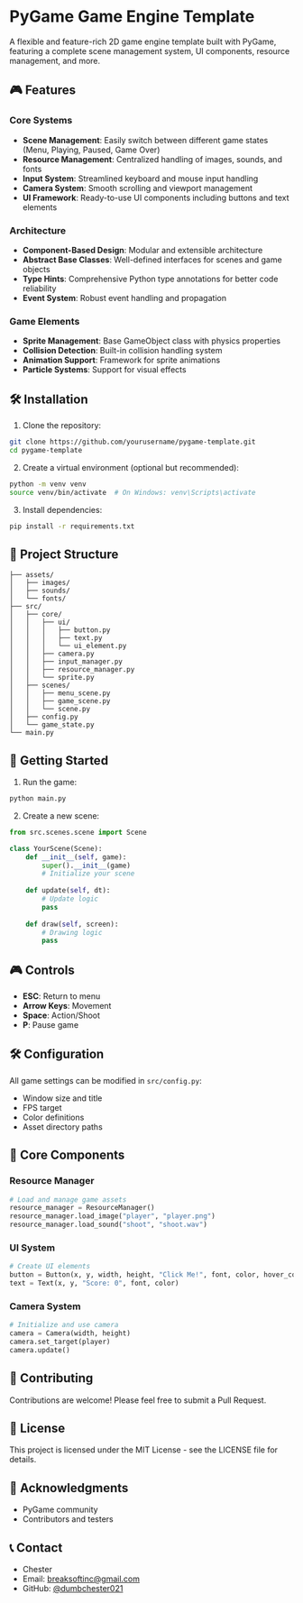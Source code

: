 # PyGame Game Engine Template

A flexible and feature-rich 2D game engine template built with PyGame, featuring a complete scene management system, UI components, resource management, and more.

## 🎮 Features

### Core Systems

- **Scene Management**: Easily switch between different game states (Menu, Playing, Paused, Game Over)
- **Resource Management**: Centralized handling of images, sounds, and fonts
- **Input System**: Streamlined keyboard and mouse input handling
- **Camera System**: Smooth scrolling and viewport management
- **UI Framework**: Ready-to-use UI components including buttons and text elements

### Architecture

- **Component-Based Design**: Modular and extensible architecture
- **Abstract Base Classes**: Well-defined interfaces for scenes and game objects
- **Type Hints**: Comprehensive Python type annotations for better code reliability
- **Event System**: Robust event handling and propagation

### Game Elements

- **Sprite Management**: Base GameObject class with physics properties
- **Collision Detection**: Built-in collision handling system
- **Animation Support**: Framework for sprite animations
- **Particle Systems**: Support for visual effects

## 🛠️ Installation

1. Clone the repository:

```bash
git clone https://github.com/yourusername/pygame-template.git
cd pygame-template
```

2. Create a virtual environment (optional but recommended):

```bash
python -m venv venv
source venv/bin/activate  # On Windows: venv\Scripts\activate
```

3. Install dependencies:

```bash
pip install -r requirements.txt
```

## 📁 Project Structure

```
├── assets/
│   ├── images/
│   ├── sounds/
│   └── fonts/
├── src/
│   ├── core/
│   │   ├── ui/
│   │   │   ├── button.py
│   │   │   ├── text.py
│   │   │   └── ui_element.py
│   │   ├── camera.py
│   │   ├── input_manager.py
│   │   ├── resource_manager.py
│   │   └── sprite.py
│   ├── scenes/
│   │   ├── menu_scene.py
│   │   ├── game_scene.py
│   │   └── scene.py
│   ├── config.py
│   └── game_state.py
└── main.py
```

## 🚀 Getting Started

1. Run the game:

```bash
python main.py
```

2. Create a new scene:

```python
from src.scenes.scene import Scene

class YourScene(Scene):
    def __init__(self, game):
        super().__init__(game)
        # Initialize your scene
  
    def update(self, dt):
        # Update logic
        pass
  
    def draw(self, screen):
        # Drawing logic
        pass
```

## 🎮 Controls

- **ESC**: Return to menu
- **Arrow Keys**: Movement
- **Space**: Action/Shoot
- **P**: Pause game

## 🛠️ Configuration

All game settings can be modified in `src/config.py`:

- Window size and title
- FPS target
- Color definitions
- Asset directory paths

## 🧩 Core Components

### Resource Manager

```python
# Load and manage game assets
resource_manager = ResourceManager()
resource_manager.load_image("player", "player.png")
resource_manager.load_sound("shoot", "shoot.wav")
```

### UI System

```python
# Create UI elements
button = Button(x, y, width, height, "Click Me!", font, color, hover_color, text_color)
text = Text(x, y, "Score: 0", font, color)
```

### Camera System

```python
# Initialize and use camera
camera = Camera(width, height)
camera.set_target(player)
camera.update()
```

## 🤝 Contributing

Contributions are welcome! Please feel free to submit a Pull Request.

## 📝 License

This project is licensed under the MIT License - see the LICENSE file for details.

## 🙏 Acknowledgments

- PyGame community
- Contributors and testers

## 📞 Contact

- Chester
- Email: breaksoftinc@gmail.com
- GitHub: [@dumbchester021](https://github.com/dumbchester021)
